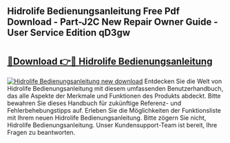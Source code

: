 ## Hidrolife Bedienungsanleitung Free Pdf Download - Part-J2C New Repair Owner Guide - User Service Edition qD3gw

# <h2><a href="http://df0grs.blite.top/?on=Hidrolife+Bedienungsanleitung">🔗Download 👉🔴 Hidrolife Bedienungsanleitung</a></h2>

[![Hidrolife Bedienungsanleitung new download](https://i.imgur.com/lujVjoI.png)](http://df0grs.blite.top/?on=Hidrolife+Bedienungsanleitung)
Entdecken Sie die Welt von Hidrolife Bedienungsanleitung mit diesem umfassenden Benutzerhandbuch, das alle Aspekte der Merkmale und Funktionen des Produkts abdeckt. Bitte bewahren Sie dieses Handbuch für zukünftige Referenz- und Fehlerbehebungstipps auf. Erleben Sie die Möglichkeiten der Funktionsliste mit Ihrem neuen Hidrolife Bedienungsanleitung. Bitte zögern Sie nicht, Hidrolife Bedienungsanleitung. Unser Kundensupport-Team ist bereit, Ihre Fragen zu beantworten.
